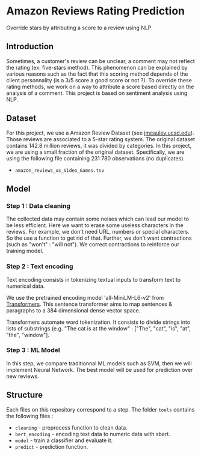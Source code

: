 # Amazon Reviews Rating Prediction

Override stars by attributing a score to a review using NLP.

## Introduction
Sometimes, a customer's review can be unclear, a comment may not reflect the rating (ex. five-stars method). 
This phenomenon can be explained by various reasons such as the fact that this scoring method depends of the client personnality (is a 3/5 score a good score or not ?). 
To override these rating methods, we work on a way to attribute a score based directly on the analysis of a comment. 
This project is based on sentiment analysis using NLP.

## Dataset
For this project, we use a Amazon Review Dataset (see [jmcauley.ucsd.edu](https://jmcauley.ucsd.edu/data/amazon/)). 
Those reviews are associated to a 5-star rating system.
The original dataset contains 142.8 million reviews, it was divided by categories.
In this project, we are using a small fraction of the original dataset. Specifically, we are using the following file containing 231 780 observations (no duplicates).

* `amazon_reviews_us_Video_Games.tsv`

## Model

### Step 1 : Data cleaning

The collected data may contain some noises which can lead our model to be less efficient. Here we want to erase some useless characters in the reviews.
For example, we don't need URL, numbers or special characters. So the use a function to get rid of that. Further, we don't want contractions (such as "won't" : "will not").
We correct contractions to reinforce our training model.

### Step 2 : Text encoding

Text encoding consists in tokenizing textual inputs to transform text to numerical data.

We use the pretrained encoding model 'all-MiniLM-L6-v2' from [Transformers](https://huggingface.co/sentence-transformers/all-MiniLM-L6-v2). This sentence transformer aims to 
map sentences & paragraphs to a 384 dimensional dense vector space. 

Transformers automate word tokenization. It consists to divide strings into lists of substrings 
(e.g. "The cat is at the window" : ["The", "cat", "is", "at", "the", "window"].

### Step 3 : ML Model

In this step, we compare traditionnal ML models such as SVM, then we will implement Neural Network. The best model will be used for prediction over new reviews.

## Structure

Each files on this repository correspond to a step. The folder `tools` contains the following files : 
- `cleaning` - preprocess function to clean data. 
- `bert_encoding` - encoding text data to numeric data with sbert.
- `model` - train a classifier and evaluate it. 
- `predict` - prediction function. 
